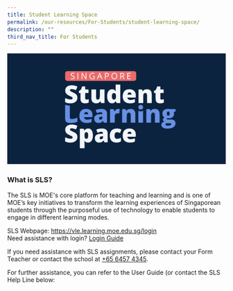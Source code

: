 ```yaml
---
title: Student Learning Space
permalink: /our-resources/For-Students/student-learning-space/
description: ""
third_nav_title: For Students
---
```

![](/images/SLS%20logo.png)

<h3>What is SLS?</h3>
The SLS is MOE's core platform for teaching and learning and is one of MOE’s key initiatives to transform the learning experiences of Singaporean students through the purposeful use of technology to enable students to engage in different learning modes.

SLS Webpage: <a href="https://vle.learning.moe.edu.sg/login" target="_blank">https://vle.learning.moe.edu.sg/login</a><br>
Need assistance with login? <a href="/files/SLS%20Account%20Management%20-%20Guide%20for%20Students%20(Pri).pdf" target="_blank">Login Guide</a><br>

If you need assistance with SLS assignments, please contact your Form Teacher or contact the school at [+65 6457 4345](tel:+6564574345).

For further assistance, you can refer to the User Guide (or contact the SLS Help Line below: